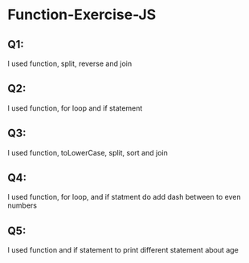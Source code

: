 # Function-Exercise-JS
## Q1:
I used function, split, reverse and join
## Q2:
I used function, for loop  and if statement 
## Q3:
I used function, toLowerCase, split, sort and join
## Q4:
I used function, for loop,  and if statment do add dash between to even numbers
## Q5:
I used function and if statement to print different statement about age

